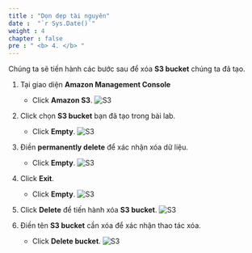 ```yaml
---
title : "Dọn dẹp tài nguyên"
date :  "`r Sys.Date()`" 
weight : 4 
chapter : false
pre : " <b> 4. </b> "
---
```

Chúng ta sẽ tiến hành các bước sau để xóa **S3 bucket** chúng ta đã tạo.

1. Tại giao diện **Amazon Management Console**
   + Click **Amazon S3**.
![S3](/images/4.Cleanup/001.png)
  
2. Click chọn **S3 bucket** bạn đã tạo trong bài lab.
   + Click **Empty**.
![S3](/images/4.Cleanup/002.png)

3. Điền **permanently delete** để xác nhận xóa dữ liệu.
   + Click **Empty**.
![S3](/images/4.Cleanup/003.png)

4. Click **Exit**.
   + Click **Empty**.
![S3](/images/4.Cleanup/004.png)

5. Click **Delete** để tiến hành xóa **S3 bucket**.
![S3](/images/4.Cleanup/005.png)

6. Điền tên **S3 bucket** cần xóa để xác nhận thao tác xóa.
    + Click **Delete bucket**.
![S3](/images/4.Cleanup/006.png)